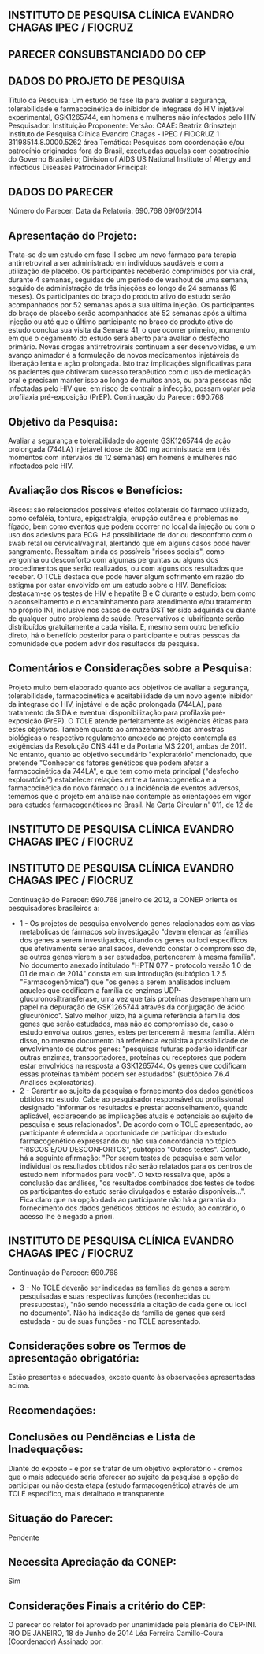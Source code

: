 ## INSTITUTO DE PESQUISA CLÍNICA EVANDRO CHAGAS IPEC / FIOCRUZ

## PARECER CONSUBSTANCIADO DO CEP
## DADOS DO PROJETO DE PESQUISA
Título da Pesquisa: Um estudo de fase IIa para avaliar a segurança, tolerabilidade e farmacocinética do inibidor de integrase do HIV injetável experimental, GSK1265744, em homens e mulheres não infectados pelo HIV
Pesquisador:
Instituição Proponente:
Versão:
CAAE:
Beatriz Grinsztejn
Instituto de Pesquisa Clínica Evandro Chagas - IPEC / FIOCRUZ
1
31198514.8.0000.5262
área Temática:
Pesquisas com coordenação e/ou patrocínio originados fora do Brasil, excetuadas aquelas com copatrocínio do Governo Brasileiro;
Division of AIDS US National Institute of Allergy and Infectious Diseases Patrocinador Principal:
## DADOS DO PARECER
Número do Parecer:
Data da Relatoria:
690.768
09/06/2014
## Apresentação do Projeto:
Trata-se de um estudo em fase II sobre um novo fármaco para terapia antirretroviral a ser administrado em indivíduos saudáveis e com a utilização de placebo. Os participantes receberão comprimidos por via oral, durante 4 semanas, seguidas de um período de washout de uma semana, seguido de administração de três injeções ao longo de 24 semanas (6 meses). Os participantes do braço do produto ativo do estudo serão acompanhados por 52 semanas após a sua última injeção. Os participantes do braço de placebo serão acompanhados até 52 semanas após a última injeção ou até que o último participante no braço do produto ativo do estudo conclua sua visita da Semana 41, o que ocorrer primeiro, momento em que o cegamento do estudo será aberto para avaliar o desfecho primário. Novas drogas antirretrovirais continuam a ser desenvolvidas, e um avanço animador é a formulação de novos medicamentos injetáveis de liberação lenta e ação prolongada. Isto traz implicações significativas para os pacientes que obtiveram sucesso terapêutico com o uso de medicação oral e precisam manter isso ao longo de muitos anos, ou para pessoas não infectadas pelo HIV que, em risco de contrair a infecção, possam optar pela profilaxia pré-exposição (PrEP).
Continuação do Parecer: 690.768
## Objetivo da Pesquisa:
Avaliar a segurança e tolerabilidade do agente GSK1265744 de ação prolongada (744LA) injetável (dose de 800 mg administrada em três momentos com intervalos de 12 semanas) em homens e mulheres não infectados pelo HIV.
## Avaliação dos Riscos e Benefícios:
Riscos: são relacionados possíveis efeitos colaterais do fármaco utilizado, como cefaléia, tontura, epigastralgia, erupção cutânea e problemas no fígado, bem como eventos que podem ocorrer no local da injeção ou com o uso dos adesivos para ECG. Há possibilidade de dor ou desconforto com o swab retal ou cervical/vaginal, alertando que em alguns casos pode haver sangramento. Ressaltam ainda os possíveis "riscos sociais", como vergonha ou desconforto com algumas perguntas ou alguns dos procedimentos que serão realizados, ou com alguns dos resultados que receber. O TCLE destaca que pode haver algum sofrimento em razão do estigma por estar envolvido em um estudo sobre o HIV.
Benefícios: destacam-se os testes de HIV e hepatite B e C durante o estudo, bem como o aconselhamento e o encaminhamento para atendimento e/ou tratamento no próprio INI, inclusive nos casos de outra DST ter sido adquirida ou diante de qualquer outro problema de saúde. Preservativos e lubrificante serão distribuídos gratuitamente a cada visita. E, mesmo sem outro benefício direto, há o benefício posterior para o participante e outras pessoas da comunidade que podem advir dos resultados da pesquisa.
## Comentários e Considerações sobre a Pesquisa:
Projeto muito bem elaborado quanto aos objetivos de avaliar a segurança, tolerabilidade, farmacocinética e aceitabilidade de um novo agente inibidor da integrase do HIV, injetável e de ação prolongada (744LA), para tratamento da SIDA e eventual disponibilização para profilaxia pré-exposição (PrEP). O TCLE atende perfeitamente as exigências éticas para estes objetivos. Também quanto ao armazenamento das amostras biológicas o respectivo regulamento anexado ao projeto contempla as exigências da Resolução CNS 441 e da Portaria MS 2201, ambas de 2011.
No entanto, quanto ao objetivo secundário "exploratório" mencionado, que pretende "Conhecer os fatores genéticos que podem afetar a farmacocinética da 744LA", e que tem como meta principal ("desfecho exploratório") estabelecer relações entre a farmacogenética e a farmacocinética do novo fármaco ou a incidência de eventos adversos, tememos que o projeto em análise não contemple as orientações em vigor para estudos farmacogenéticos no Brasil. Na Carta Circular n' 011, de 12 de
## INSTITUTO DE PESQUISA CLÍNICA EVANDRO CHAGAS IPEC / FIOCRUZ

## INSTITUTO DE PESQUISA CLÍNICA EVANDRO CHAGAS IPEC / FIOCRUZ
Continuação do Parecer: 690.768
janeiro de 2012, a CONEP orienta os pesquisadores brasileiros a:
- 1 - Os projetos de pesquisa envolvendo genes relacionados com as vias metabólicas de fármacos sob investigação "devem elencar as famílias dos genes a serem investigados, citando os genes ou loci específicos que efetivamente serão analisados, devendo constar o compromisso de, se outros genes vierem a ser estudados, pertencerem à mesma família".
No documento anexado intitulado "HPTN 077 - protocolo versão 1.0 de 01 de maio de 2014" consta em sua Introdução (subtópico 1.2.5 "Farmacogenômica") que "os genes a serem analisados incluem aqueles que codificam a família de enzimas UDP-glucuronosiltransferase, uma vez que tais proteínas desempenham um papel na depuração de GSK1265744 através da conjugação de ácido glucurônico". Salvo melhor juízo, há alguma referência à familia dos genes que serão estudados, mas não ao compromisso de, caso o estudo envolva outros genes, estes pertencerem à mesma família. Além disso, no mesmo documento há referência explícita à possibilidade de envolvimento de outros genes: "pesquisas futuras poderão identificar outras enzimas, transportadores, proteínas ou receptores que podem estar envolvidos na resposta a GSK1265744. Os genes que codificam essas proteínas também podem ser estudados" (subtópico 7.6.4 Análises exploratórias).
- 2 - Garantir ao sujeito da pesquisa o fornecimento dos dados genéticos obtidos no estudo. Cabe ao pesquisador responsável ou profissional designado "informar os resultados e prestar aconselhamento, quando aplicável, esclarecendo as implicações atuais e potenciais ao sujeito de pesquisa e seus relacionados".
De acordo com o TCLE apresentado, ao participante é oferecida a oportunidade de participar do estudo farmacogenético expressando ou não sua concordância no tópico "RISCOS E/OU DESCONFORTOS", subtópico "Outros testes". Contudo, há a seguinte afirmação: "Por serem testes de pesquisa e sem valor individual os resultados obtidos não serão relatados para os centros de estudo nem informados para você". O texto ressalva que, após a conclusão das análises, "os resultados combinados dos testes de todos os participantes do estudo serão divulgados e estarão disponíveis...". Fica claro que na opção dada ao participante não há a garantia do fornecimento dos dados genéticos obtidos no estudo; ao contrário, o acesso lhe é negado a priori.
## INSTITUTO DE PESQUISA CLÍNICA EVANDRO CHAGAS IPEC / FIOCRUZ

Continuação do Parecer: 690.768
- 3 - No TCLE deverão ser indicadas as famílias de genes a serem pesquisadas e suas respectivas funções (reconhecidas ou pressupostas), "não sendo necessária a citação de cada gene ou loci no documento".
Não há indicação da família de genes que será estudada - ou de suas funções - no TCLE apresentado.
## Considerações sobre os Termos de apresentação obrigatória:
Estão presentes e adequados, exceto quanto às observações apresentadas acima.
## Recomendações:
## Conclusões ou Pendências e Lista de Inadequações:
Diante do exposto - e por se tratar de um objetivo exploratório - cremos que o mais adequado seria oferecer ao sujeito da pesquisa a opção de participar ou não desta etapa (estudo farmacogenético) através de um TCLE específico, mais detalhado e transparente.
## Situação do Parecer:
Pendente
## Necessita Apreciação da CONEP:
Sim
## Considerações Finais a critério do CEP:
O parecer do relator foi aprovado por unanimidade pela plenária do CEP-INI.
RIO DE JANEIRO, 18 de Junho de 2014
Léa Ferreira Camillo-Coura (Coordenador) Assinado por:
